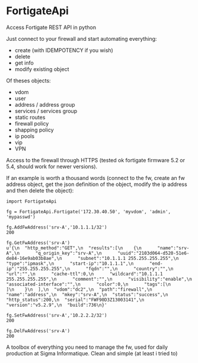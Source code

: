 # FortigateApi
Access Fortigate REST API in python

Just connect to your firewall and start automating everything:
- create (with IDEMPOTENCY if you wish)
- delete
- get info
- modify existing object

Of theses objects:
- vdom
- user
- address / address group
- services / services group
- static routes
- firewall policy
- shapping policy
- ip pools
- vip
- VPN


Access to the firewall through HTTPS (tested ok fortigate firmware 5.2 or 5.4, should work for newer versions).


If an example is worth a thousand words (connect to the fw, create an fw address object, get the json definition of the object, modify the ip address and then delete the object):
```
import FortigateApi 

fg = FortigateApi.Fortigate('172.30.40.50', 'myvdom', 'admin', 'mypasswd') 

fg.AddFwAddress('srv-A','10.1.1.1/32')
200

fg.GetFwAddress('srv-A')
u'{\n  "http_method":"GET",\n  "results":[\n    {\n      "name":"srv-A",\n      "q_origin_key":"srv-A",\n      "uuid":"2103d064-d520-51e6-de84-16e9ab03b8ae",\n      "subnet":"10.1.1.1 255.255.255.255",\n      "type":"ipmask",\n      "start-ip":"10.1.1.1",\n      "end-ip":"255.255.255.255",\n      "fqdn":"",\n      "country":"",\n      "url":"",\n      "cache-ttl":0,\n      "wildcard":"10.1.1.1 255.255.255.255",\n      "comment":"",\n      "visibility":"enable",\n      "associated-interface":"",\n      "color":0,\n      "tags":[\n      ]\n    }\n  ],\n  "vdom":"dc2",\n  "path":"firewall",\n  "name":"address",\n  "mkey":"srv-A",\n  "status":"success",\n  "http_status":200,\n  "serial":"FWF90D3Z13003141",\n  "version":"v5.2.9",\n  "build":736\n}'

fg.SetFwAddress('srv-A','10.2.2.2/32')
200

fg.DelFwAddress('srv-A')
200
```

A toolbox of everything you need to manage the fw, used for daily production at Sigma Informatique.
Clean and simple (at least i tried to)
